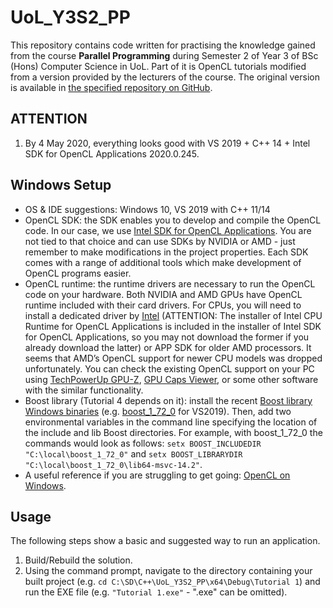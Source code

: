 # UoL_Y3S2_PP

This repository contains code written for practising the knowledge gained from the course **Parallel Programming** during Semester 2 of Year 3 of BSc (Hons) Computer Science in UoL. Part of it is OpenCL tutorials modified from a version provided by the lecturers of the course. The original version is available in [the specified repository on GitHub](https://github.com/gcielniak/OpenCL-Tutorials).

## ATTENTION

1. By 4 May 2020, everything looks good with VS 2019 + C++ 14 + Intel SDK for OpenCL Applications 2020.0.245.

## Windows Setup

- OS & IDE suggestions: Windows 10, VS 2019 with C++ 11/14
- OpenCL SDK: the SDK enables you to develop and compile the OpenCL code. In our case, we use [Intel SDK for OpenCL Applications](https://software.intel.com/en-us/intel-opencl). You are not tied to that choice and can use SDKs by NVIDIA or AMD - just remember to make modifications in the project properties. Each SDK comes with a range of additional tools which make development of OpenCL programs easier.
- OpenCL runtime: the runtime drivers are necessary to run the OpenCL code on your hardware. Both NVIDIA and AMD GPUs have OpenCL runtime included with their card drivers. For CPUs, you will need to install a dedicated driver by [Intel](https://software.intel.com/en-us/articles/opencl-drivers) (ATTENTION: The installer of Intel CPU Runtime for OpenCL Applications is included in the installer of Intel SDK for OpenCL Applications, so you may not download the former if you already download the latter) or APP SDK for older AMD processors. It seems that AMD’s OpenCL support for newer CPU models was dropped unfortunately. You can check the existing OpenCL support on your PC using [TechPowerUp GPU-Z](https://www.techpowerup.com/gpuz/), [GPU Caps Viewer](http://www.ozone3d.net/gpu_caps_viewer/), or some other software with the similar functionality.
- Boost library (Tutorial 4 depends on it): install the recent [Boost library Windows binaries](https://sourceforge.net/projects/boost/files/boost-binaries/) (e.g. [boost_1_72_0](https://sourceforge.net/projects/boost/files/boost-binaries/1.72.0/boost_1_72_0-msvc-14.2-64.exe/download) for VS2019). Then, add two environmental variables in the command line specifying the location of the include and lib Boost directories. For example, with boost_1_72_0 the commands would look as follows: `setx BOOST_INCLUDEDIR "C:\local\boost_1_72_0"` and `setx BOOST_LIBRARYDIR "C:\local\boost_1_72_0\lib64-msvc-14.2"`.
- A useful reference if you are struggling to get going: [OpenCL on Windows](http://streamcomputing.eu/blog/2015-03-16/how-to-install-opencl-on-windows/).

## Usage

The following steps show a basic and suggested way to run an application.

1. Build/Rebuild the solution.
2. Using the command prompt, navigate to the directory containing your built project (e.g. `cd C:\SD\C++\UoL_Y3S2_PP\x64\Debug\Tutorial 1`) and run the EXE file (e.g. `"Tutorial 1.exe"` - ".exe" can be omitted).